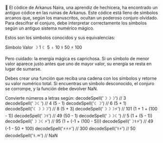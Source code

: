 🧙 El códice de Arkanus
Naira, una aprendiz de hechicera, ha encontrado un antiguo códice en las ruinas de Arkanus. Este códice está lleno de símbolos arcanos que, según los manuscritos, ocultan un poderoso conjuro olvidado. Para descifrar el conjuro, debe interpretar correctamente los símbolos según un antiguo sistema numérico mágico.

Estos son los símbolos conocidos y sus equivalencias:

Símbolo Valor
☽ 1
☾ 5
♁ 10
⚕ 50
⚡ 100

Pero cuidado: la energía mágica es caprichosa. Si un símbolo de menor valor aparece justo antes que uno de mayor valor, su energía se resta en lugar de sumarse.

Debes crear una función que reciba una cadena con los símbolos y retorne su valor numérico total. Si encuentras un símbolo desconocido, el conjuro se corrompe, y la función debe devolver NaN.

Convierte números a letras según:
decodeSpell('☽☽☽') // 3
decodeSpell('☽☾') // 4 (5 - 1)
decodeSpell('☾☽') // 6 (5 + 1)
decodeSpell('☾☽☽☽') // 8 (5 + 3)
decodeSpell('☽☽☽⚡') // 101 (1 + 1 + (100 - 1))
decodeSpell('☽⚕') // 49 (50 - 1)
decodeSpell('☽☽☾') // 5 (1 + (5 - 1))
decodeSpell('☽☽☾⚡') // 95 (1 + (-1 + (100 - 5)))
decodeSpell('☽⚕⚡') // 49 (-1 - 50 + 100)
decodeSpell('⚡⚡⚡') // 300
decodeSpell('⚕⚡') // 50
decodeSpell('⚕.♒') // NaN
